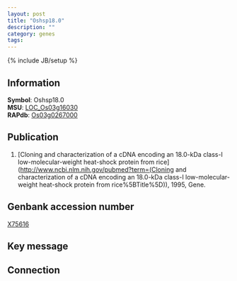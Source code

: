 ```yaml
---
layout: post
title: "Oshsp18.0"
description: ""
category: genes
tags: 
---
```

{% include JB/setup %}

## Information
__Symbol__: Oshsp18.0  
__MSU__: [LOC_Os03g16030](http://rice.plantbiology.msu.edu/cgi-bin/ORF_infopage.cgi?orf=LOC_Os03g16030)  
__RAPdb__: [Os03g0267000](http://rapdb.dna.affrc.go.jp/viewer/gbrowse_details/irgsp1?name=Os03g0267000)  

## Publication
1. [Cloning and characterization of a cDNA encoding an 18.0-kDa class-I low-molecular-weight heat-shock protein from rice](http://www.ncbi.nlm.nih.gov/pubmed?term=(Cloning and characterization of a cDNA encoding an 18.0-kDa class-I low-molecular-weight heat-shock protein from rice%5BTitle%5D)), 1995, Gene.

## Genbank accession number
[X75616](http://www.ncbi.nlm.nih.gov/nuccore/X75616)

## Key message

## Connection


